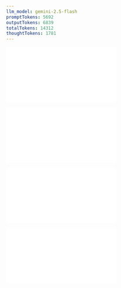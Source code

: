 ```yaml
---
llm_model: gemini-2.5-flash
promptTokens: 5692
outputTokens: 6839
totalTokens: 14312
thoughtTokens: 1781
---
```


![@](steps/prompt.586a6bfa.md)

![@](steps/file.b83147db.md)

![@](steps/file.e37fe68d.md)

![@](steps/response.d37b0c2b.md)
